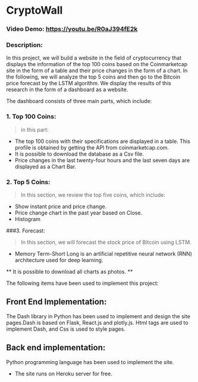 # CryptoWall
### Video Demo: https://youtu.be/R0aJ394fE2k
### Description:
In this project, we will build a website in the field of cryptocurrency that displays the information of the top 100 coins based on the Coinmarketcap site in the form of a table
and their price changes in the form of a chart.
In the following, we will analyze the top 5 coins and then go to the Bitcoin price forecast by the LSTM algorithm.
We display the results of this research in the form of a dashboard as a website.

The dashboard consists of three main parts, which include:
### 1. Top 100 Coins:
> in this part:
- The top 100 coins with their specifications are displayed in a table. This profile is obtained by getting the API from coinmarketcap.com.
- It is possible to download the database as a Csv file.
- Price changes in the last twenty-four hours and the last seven days are displayed as a Chart Bar.

### 2. Top 5 Coins:
> In this section, we review the top five coins, which include:
- Show instant price and price change.
- Price change chart in the past year based on Close.
- Histogram

###3. Forecast:
> In this section, we will forecast the stock price of Bitcoin using LSTM.
- Memory Term-Short Long is an artificial repetitive neural network (RNN) architecture used for deep learning.

** It is possible to download all charts as photos. **

The following items have been used to implement this project:

## Front End Implementation:
The Dash library in Python has been used to implement and design the site pages.Dash is based on Flask, React.js and plotly.js.
Html tags are used to implement Dash, and Css is used to style pages.

## Back end implementation:
Python programming language has been used to implement the site.

- The site runs on Heroku server for free.
